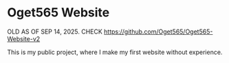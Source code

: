 # Oget565 Website

OLD AS OF SEP 14, 2025. CHECK https://github.com/Oget565/Oget565-Website-v2


This is my public project, where I make my first website without experience.
